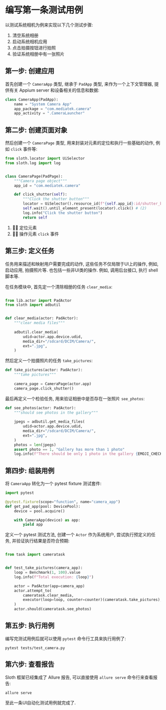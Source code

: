 # 编写第一条测试用例

以测试系统相机为例来实现以下几个测试步骤:

1. 清空系统相册
2. 启动系统相机应用
3. 点击拍摄按钮进行拍照
4. 验证系统相册中有一张照片

## 第一步: 创建应用

首先创建一个 `CameraApp` 类型, 继承于 `PadApp` 类型, 来作为一个上下文管理器, 提供有关 Appium server 和设备相关的信息和数据:

```python title="camera_app.py"
class CameraApp(PadApp):
    name = "System Camera App"
    app_package = "com.mediatek.camera"
    app_activity = ".CameraLauncher"
```

## 第二步: 创建页面对象

然后创建一个 `CameraPage` 类型, 用来封装对元素的定位和执行一些基础的动作, 例如 `click` 事件等:

```python title="camerapage.py"
from sloth.locator import UiSelector
from sloth.log import log


class CameraPage(PadPage):
    """Camera page object"""
    app_id = "com.mediatek.camera"

    def click_shutter(self):
        """Click the shutter button"""
        locator = UiSelector().resource_id(f"{self.app_id}:id/shutter_button") # (1)
        self.wait().until_element_present(locator).click() # (2)
        log.info("Click the shutter button")
        return self
```

1. 🙋‍♂️ 定位元素
2. 🙋‍♂️ 操作元素 `click` 事件

## 第三步: 定义任务

任务用来描述和映射用户需要完成的动作, 这些任务不仅局限于UI上的操作, 例如, 启动应用, 拍摄照片等.
也包括一些非UI类的操作. 例如, 调用后台接口, 执行 shell 脚本等.

在任务模块中, 首先定一个清除相册的任务 `clear_media`:

```python title="cameratask.py"

from lib.actor import PadActor
from sloth import adbutil


def clear_media(actor: PadActor):
    """clear media files"""
    
    adbutil.clear_media(
        udid=actor.app.device.udid,
        media_dir="/sdcard/DCIM/Camera/",
        ext=".jpg",
    )
```

然后定义一个拍摄照片的任务 `take_pictures`:

```python title="cameratask.py"
def take_pictures(actor: PadActor):
    """take pictures"""
    
    camera_page = CameraPage(actor.app)
    camera_page.click_shutter()
```

最后再定义一个检验任务, 用来验证相册中是否存在一张照片 `see_photos`:

```python title="cameratask.py"
def see_photos(actor: PadActor):
    """should see photos in the gallery"""
    
    jpegs = adbutil.get_media_files(
        udid=actor.app.device.udid,
        media_dir="/sdcard/DCIM/Camera/",
        ext=".jpg",
    )
    photos = len(jpegs)
    assert photo == 1, "Gallery has more than 1 photo"
    log.info(f"There should be only 1 photo in the gallery {EMOJI_CHECK}")
```

## 第四步: 组装用例

将 `CameraApp` 转化为一个 pytest fixture 测试套件:

```python title="test_camera.py"
import pytest

@pytest.fixture(scope="function", name="camera_app")
def get_pad_app(pool: DevicePool):
    device = pool.acquire()

    with CameraApp(device) as app:
        yield app
```

定义一个 pytest 测试方法, 创建一个 `Actor` 作为系统用户, 尝试执行预定义的任务, 并验证执行结果是否符合预期:

```python title="test_camera.py"

from task import cameratask


def test_take_pictures(camera_app):
    loop = Benchmark(1, 100).value
    log.info(f"Total execution: {loop}")

    actor = PadActor(app=camera_app)
    actor.attempt_to(
        cameratask.clear_media,
        executor(loop=loop, counter=counter)(cameratask.take_pictures),
    )
    actor.should(cameratask.see_photos)
```

## 第五步: 执行用例

编写完测试用例后就可以使用 `pytest` 命令行工具来执行用例了:

```shell
pytest tests/test_camera.py
```

## 第六步: 查看报告

Sloth 框架已经集成了 Allure 报告, 可以直接使用 `allure serve` 命令行来查看报告:

```shell
allure serve
```

至此一条UI自动化测试用例就完成了.
